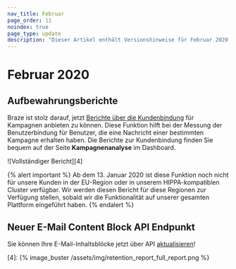 ```yaml
---
nav_title: Februar
page_order: 11
noindex: true
page_type: update
description: "Dieser Artikel enthält Versionshinweise für Februar 2020."
---
```

# Februar 2020

## Aufbewahrungsberichte

Braze ist stolz darauf, jetzt [Berichte über die Kundenbindung]({{site.baseurl}}/user_guide/engagement_tools/campaigns/testing_and_more/retention_reports/) für Kampagnen anbieten zu können. Diese Funktion hilft bei der Messung der Benutzerbindung für Benutzer, die eine Nachricht einer bestimmten Kampagne erhalten haben. Die Berichte zur Kundenbindung finden Sie bequem auf der Seite **Kampagnenanalyse** im Dashboard. 

![Vollständiger Bericht][4]

{% alert important %}
Ab dem 13\. Januar 2020 ist diese Funktion noch nicht für unsere Kunden in der EU-Region oder in unserem HIPPA-kompatiblen Cluster verfügbar. Wir werden diesen Bericht für diese Regionen zur Verfügung stellen, sobald wir die Funktionalität auf unserer gesamten Plattform eingeführt haben.
{% endalert %}

## Neuer E-Mail Content Block API Endpunkt

Sie können Ihre E-Mail-Inhaltsblöcke jetzt über API [aktualisieren]({{site.baseurl}}/api/endpoints/templates/content_blocks_templates/post_update_content_block/)!

[4]: {% image_buster /assets/img/retention_report_full_report.png %}
